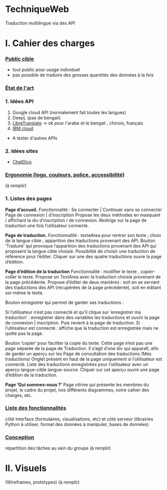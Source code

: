 # TechniqueWeb
Traduction multilingue via des API


# I. Cahier des charges 

### <ins>Public cible</ins>
- tout public pour usage individuel
- pas possible de traduire des grosses quantités des données à la fois


### <ins>État de l'art</ins>

### 1. Idées API
1) Google cloud API (normalement fait toutes les langues)
2) DeepL  (pas de bengali)
3) [LibreTranslate](https://libretranslate.com/?source=auto&target=en&q=) -> ok pour l'arabe et le bengali , chinois,  français
4) [IBM cloud](https://cloud.ibm.com/catalog/services/language-translator)

- A tester d'autres APIs

### 2. Idées sites 
- [ChatDico](https://chatdico.com/)





### <ins>Ergonomie (logo, couleurs, police, accessibilité)</ins>
(à remplir)
### 1. Listes des pages 
**Page d’accueil.**
Fonctionnalité : Se connecter | Continuer sans se connecter
Page de connexion | d’inscription
Propose les deux méthodes en masquant / affichant la div d’inscription / de connexion.
Redirige sur la page de traduction une fois l’utilisateur connecté.

**Page de traduction.**
Fonctionnalité : texteArea pour rentrer son texte ; choix de la langue cible ; apparition des traductions provenant des API.
Bouton ‘Traduire’ qui provoque l’apparition des traductions provenant des API qui proposent la langue cible choisie.
Possibilité de choisir une traduction de référence pour l’éditer. Cliquer sur une des quatre traductions ouvre la page d’édition.

**Page d’édition de la traduction**
Fonctionnalité : modifier le texte , copier-coller le texte.
Propose un TextArea avec la traduction choisie provenant de la page précédente.
Propose d’éditer de deux manières : soit en se servant des traductions des API (récupérées de la page précédente), soit en éditant soi-même le texte.


Bouton enregistrer qui permet de garder ses traductions :
    
Si l’utilisateur n’est pas connecté et qu’il clique sur ‘enregistrer ma traduction’ : enregistrer dans des variables les traductions et ouvrir la page de connexion | inscription. Puis revient à la page de traduction.
Si l’utilisateur est connecté : affiche que la traduction est enregistrée mais ne quitte pas la page.

Bouton ‘copier’ pour faciliter la copie du texte.
Cette page n’est pas une page séparée de la page de Traduction. Il s’agit d’une div qui apparaît, afin de garder un aperçu sur les 
Page de consultation des traductions (Mes traductions)
Onglet présent en haut de la page uniquement si l’utilisateur est connecté.
Liste des traductions enregistrées pour l’utilisateur avec un aperçu langue-cible langue-source.
Cliquer sur cet aperçu ouvre une page d’édition de la traduction.

**Page ‘Qui sommes-nous ?’**
Page vitrine qui présente les membres du projet, le cadre du projet, nos différents diagrammes, notre cahier des charges, etc.


### <ins>Liste des fonctionnalités</ins>
côté interface (formulaires, visualisations, etc) et côté serveur (librairies Python à utiliser, format des données à manipuler, bases de données) 


### <ins>Conception</ins>
répartition des tâches au sein du groupe
(à remplir)




# II. Visuels
(Wireframes, prototypes)
(à remplir)




